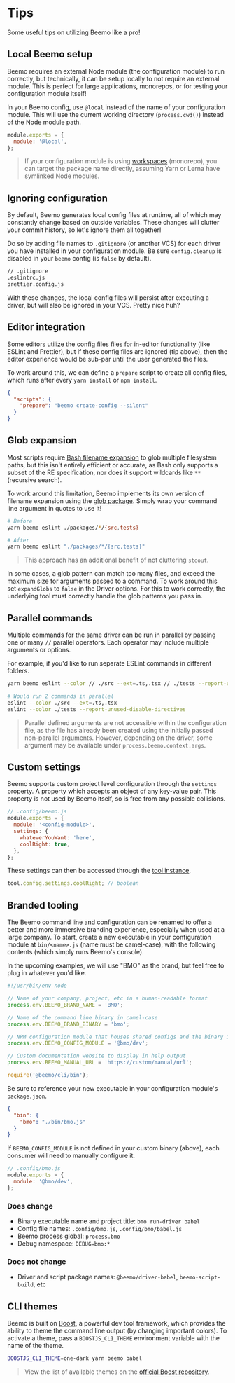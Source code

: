 # Tips

Some useful tips on utilizing Beemo like a pro!

## Local Beemo setup

Beemo requires an external Node module (the configuration module) to run correctly, but technically,
it can be setup locally to not require an external module. This is perfect for large applications,
monorepos, or for testing your configuration module itself!

In your Beemo config, use `@local` instead of the name of your configuration module. This will use
the current working directory (`process.cwd()`) instead of the Node module path.

```js
module.exports = {
  module: '@local',
};
```

> If your configuration module is using [workspaces](./workspaces.md) (monorepo), you can target the
> package name directly, assuming Yarn or Lerna have symlinked Node modules.

## Ignoring configuration

By default, Beemo generates local config files at runtime, all of which may constantly change based
on outside variables. These changes will clutter your commit history, so let's ignore them all
together!

Do so by adding file names to `.gitignore` (or another VCS) for each driver you have installed in
your configuration module. Be sure `config.cleanup` is disabled in your `beemo` config (is `false`
by default).

```bash
// .gitignore
.eslintrc.js
prettier.config.js
```

With these changes, the local config files will persist after executing a driver, but will also be
ignored in your VCS. Pretty nice huh?

## Editor integration

Some editors utilize the config files files for in-editor functionality (like ESLint and Prettier),
but if these config files are ignored (tip above), then the editor experience would be sub-par until
the user generated the files.

To work around this, we can define a `prepare` script to create all config files, which runs after
every `yarn install` or `npm install`.

```json
{
  "scripts": {
    "prepare": "beemo create-config --silent"
  }
}
```

## Glob expansion

Most scripts require [Bash filename expansion](http://tldp.org/LDP/abs/html/globbingref.html) to
glob multiple filesystem paths, but this isn't entirely efficient or accurate, as Bash only supports
a subset of the RE specification, nor does it support wildcards like `**` (recursive search).

To work around this limitation, Beemo implements its own version of filename expansion using the
[glob package](https://www.npmjs.com/package/glob). Simply wrap your command line argument in quotes
to use it!

```bash
# Before
yarn beemo eslint ./packages/*/{src,tests}

# After
yarn beemo eslint "./packages/*/{src,tests}"
```

> This approach has an additional benefit of not cluttering `stdout`.

In some cases, a glob pattern can match too many files, and exceed the maximum size for arguments
passed to a command. To work around this set `expandGlobs` to `false` in the Driver options. For
this to work correctly, the underlying tool must correctly handle the glob patterns you pass in.

## Parallel commands

Multiple commands for the same driver can be run in parallel by passing one or many `//` parallel
operators. Each operator may include multiple arguments or options.

For example, if you'd like to run separate ESLint commands in different folders.

```bash
yarn beemo eslint --color // ./src --ext=.ts,.tsx // ./tests --report-unused-disable-directives

# Would run 2 commands in parallel
eslint --color ./src --ext=.ts,.tsx
eslint --color ./tests --report-unused-disable-directives
```

> Parallel defined arguments are not accessible within the configuration file, as the file has
> already been created using the initially passed non-parallel arguments. However, depending on the
> driver, some argument may be available under `process.beemo.context.args`.

## Custom settings

Beemo supports custom project level configuration through the `settings` property. A property which
accepts an object of any key-value pair. This property is not used by Beemo itself, so is free from
any possible collisions.

```js
// .config/beemo.js
module.exports = {
  module: '<config-module>',
  settings: {
    whateverYouWant: 'here',
    coolRight: true,
  },
};
```

These settings can then be accessed through the [tool instance](./tool.md).

```js
tool.config.settings.coolRight; // boolean
```

## Branded tooling

The Beemo command line and configuration can be renamed to offer a better and more immersive
branding experience, especially when used at a large company. To start, create a new executable in
your configuration module at `bin/<name>.js` (name must be camel-case), with the following contents
(which simply runs Beemo's console).

In the upcoming examples, we will use "BMO" as the brand, but feel free to plug in whatever you'd
like.

```js
#!/usr/bin/env node

// Name of your company, project, etc in a human-readable format
process.env.BEEMO_BRAND_NAME = 'BMO';

// Name of the command line binary in camel-case
process.env.BEEMO_BRAND_BINARY = 'bmo';

// NPM configuration module that houses shared configs and the binary itself
process.env.BEEMO_CONFIG_MODULE = '@bmo/dev';

// Custom documentation website to display in help output
process.env.BEEMO_MANUAL_URL = 'https://custom/manual/url';

require('@beemo/cli/bin');
```

Be sure to reference your new executable in your configuration module's `package.json`.

```json
{
  "bin": {
    "bmo": "./bin/bmo.js"
  }
}
```

If `BEEMO_CONFIG_MODULE` is not defined in your custom binary (above), each consumer will need to
manually configure it.

```js
// .config/bmo.js
module.exports = {
  module: '@bmo/dev',
};
```

### Does change

- Binary executable name and project title: `bmo run-driver babel`
- Config file names: `.config/bmo.js`, `.config/bmo/babel.js`
- Beemo process global: `process.bmo`
- Debug namespace: `DEBUG=bmo:*`

### Does not change

- Driver and script package names: `@beemo/driver-babel`, `beemo-script-build`, etc

## CLI themes

Beemo is built on [Boost](https://boostlib.dev/docs/cli#themes), a powerful dev tool framework,
which provides the ability to theme the command line output (by changing important colors). To
activate a theme, pass a `BOOSTJS_CLI_THEME` environment variable with the name of the theme.

```bash
BOOSTJS_CLI_THEME=one-dark yarn beemo babel
```

> View the list of available themes on the
> [official Boost repository](https://github.com/milesj/boost/tree/master/themes).
